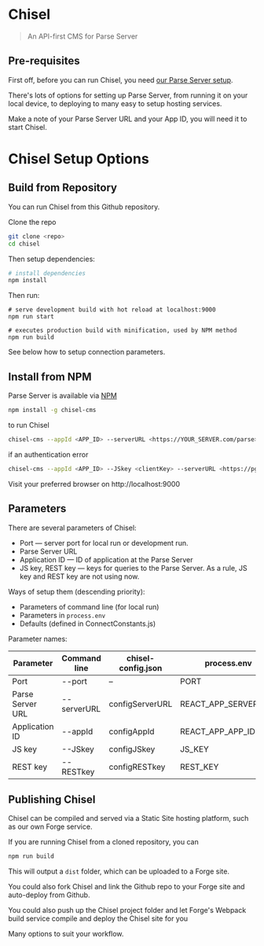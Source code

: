 Chisel
=====================

> An API-first CMS for Parse Server

## Pre-requisites

First off, before you can run Chisel, you need  [our Parse Server setup](https://github.com/beachio/chisel-parse-server-starter).

There's lots of options for setting up Parse Server, from running it on your local device, to deploying to many easy to setup hosting services.

Make a note of your Parse Server URL and your App ID, you will need it to start Chisel.

# Chisel Setup Options

## Build from Repository

You can run Chisel from this Github repository.

Clone the repo

```bash
git clone <repo>
cd chisel
```

Then setup dependencies:

``` bash
# install dependencies
npm install
```

Then run:

```
# serve development build with hot reload at localhost:9000
npm run start

# executes production build with minification, used by NPM method
npm run build
```

See below how to setup connection parameters.

## Install from NPM

Parse Server is available via [NPM](https://www.npmjs.com/package/chisel-cms)

``` bash
npm install -g chisel-cms
```

to run Chisel

``` bash
chisel-cms --appId <APP_ID> --serverURL <https://YOUR_SERVER.com/parse>
```

if an authentication error

``` bash
chisel-cms --appId <APP_ID> --JSkey <clientKey> --serverURL <https://pg-app.scalabl.cloud/1/>
```

Visit your preferred browser on http://localhost:9000

## Parameters
There are several parameters of Chisel:
- Port — server port for local run or development run.
- Parse Server URL
- Application ID — ID of application at the Parse Server
- JS key, REST key — keys for queries to the Parse Server. As a rule, JS key and REST key are not using now.

Ways of setup them (descending priority):
- Parameters of command line (for local run)
- Parameters in `process.env`
- Defaults (defined in ConnectConstants.js)

Parameter names:

| Parameter | Command line | chisel-config.json  | process.env  | Default |
| --- | --- | --- | --- | --- |
| Port | --port | – | PORT | 9000 |
| Parse Server URL | --serverURL | configServerURL | REACT_APP_SERVER_URL | http://localhost:1337/parse |
| Application ID | --appId | configAppId | REACT_APP_APP_ID | SampleAppId |
| JS key | --JSkey | configJSkey | JS_KEY | – |
| REST key | --RESTkey | configRESTkey | REST_KEY | – |


## Publishing Chisel

Chisel can be compiled and served via a Static Site hosting platform, such as our own Forge service.

If you are running Chisel from a cloned repository, you can

``` bash
npm run build
```

This will output a `dist` folder, which can be uploaded to a Forge site.

You could also fork Chisel and link the Github repo to your Forge site and auto-deploy from Github.

You could also push up the Chisel project folder and let Forge's Webpack build service compile and deploy the Chisel site for you

Many options to suit your workflow.
